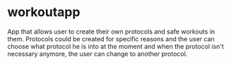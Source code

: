 # workoutapp
App that allows user to create their own protocols and safe workouts in them. Protocols could be created for specific reasons and the user can choose what protocol he is into at the moment and when the protocol isn't necessary anymore, the user can change to another protocol.  
